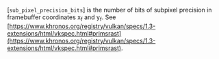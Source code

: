 [`sub_pixel_precision_bits`] is the
number of bits of subpixel precision in framebuffer coordinates
x<sub>f</sub> and y<sub>f</sub>.
See [https://www.khronos.org/registry/vulkan/specs/1.3-extensions/html/vkspec.html#primsrast](https://www.khronos.org/registry/vulkan/specs/1.3-extensions/html/vkspec.html#primsrast).